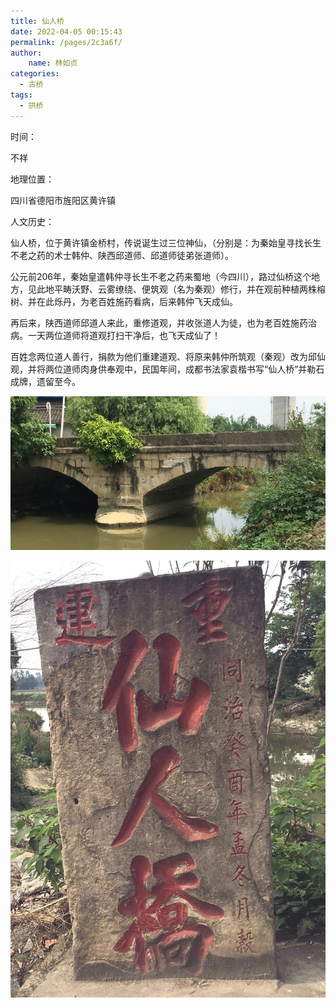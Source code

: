 ```yaml
---
title: 仙人桥
date: 2022-04-05 00:15:43
permalink: /pages/2c3a6f/
author:
    name: 林如贞
categories:
  - 古桥
tags:
  - 拱桥 
---
```

时间：

不祥

地理位置：

四川省德阳市旌阳区黄许镇

人文历史：

仙人桥，位于黄许镇金桥村，传说诞生过三位神仙，（分别是：为秦始皇寻找长生不老之药的术士韩仲、陕西邱道师、邱道师徒弟张道师）。

公元前206年，秦始皇遣韩仲寻长生不老之药来蜀地（今四川），路过仙桥这个地方，见此地平畴沃野、云雾缭绕、便筑观（名为秦观）修行，并在观前种植两株榕树、并在此烁丹，为老百姓施药看病，后来韩仲飞天成仙。

再后来，陕西道师邱道人来此，重修道观，并收张道人为徒，也为老百姓施药治病。一天两位道师将道观打扫干净后，也飞天成仙了！

百姓念两位道人善行，捐款为他们重建道观、将原来韩仲所筑观（秦观）改为邱仙观，并将两位道师肉身供奉观中，民国年间，成都书法家袁楷书写“仙人桥”并勒石成牌，遗留至今。

![仙人桥](/img/photo/54.jpg)

![仙人桥](/img/photo/55.jpg)
